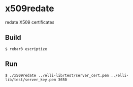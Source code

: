 x509redate
=====

redate X509 certificates

Build
-----

    $ rebar3 escriptize

Run
---

    $ ./x509redate ../elli-lib/test/server_cert.pem ../elli-lib/test/server_key.pem 3650
